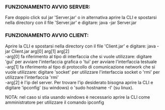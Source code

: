### FUNZIONAMENTO AVVIO SERVER:
Fare doppio click sul jar 'Server.jar' o in alternativa aprire la CLI e spostarsi nella directory con il file 'Server.jar' e digitare:  java -jar Server.jar<br>
### FUNZIONAMENTO AVVIO CLIENT:
Aprire la CLI e spostarsi nella directory con il file 'Client.jar' e digitare:  java -jar Client.jar arg[0] arg[1] arg[2]<br>
-arg[0] fa riferimento al tipo di interfaccia che si vuole utilizzare: digitare 'gui' per avviare l'interfaccia grafica o 'tui' per avviare l'interfaccia testuale<br>
-arg[1] fa riferimento al tipo di protocollo di comunicazione network che si vuole utilizzare: digitare 'socket' per utilizzare l'interfaccia socket o 'rmi' per utilizzare l'interfaccia 'rmi'<br>
-arg[2] è l'ip del server. Per trovare l'ip desiderato bisogna aprire la CLI e digitare 'ipconfig' (su windows) o 'sudo hostname -I' (su linux).

NOTA: nel caso si stia usando windows è necessario aprire la CLI come amministratore per utilizzare il comando ipconfig
